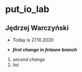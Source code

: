 # put_io_lab

## Jędrzej Warczyński


- Today is 27.10.2020

- ***first change in fetaure branch***
1. *second change*
3. list
